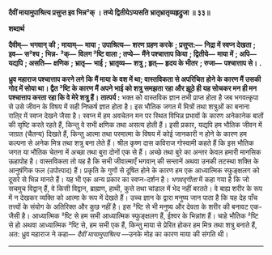 **दैवीं मायामुपाश्रित्य प्रसुप्त इव भिन्न²क् ।** **तप्ये द्वितीयेऽप्यसति भ्रातृभ्रातृव्यहृद्रुजा ॥ ३३॥** 

**शब्दार्थ** 

**दैवीम्—** **भगवान् की** **; मायाम्—** **माया** **; उपाश्रित्य—** **शरण ग्रहण करके** **; प्रसुप्त:—** **निद्रा में स्वप्न देखता** **; इव—** **स²श्य** **; भिन्न-** **²क्—** **विलग ²ष्टि वाला** **; तप्ये—** **मैंने पश्चात्ताप किया** **; द्वितीये—** **माया में** **; अपि—** **यद्यपि** **; असति—** **क्षणिक** **; भ्रातृ—** **भाई** **;** **भ्रातृव्य—** **शत्रु** **; हृत्—** **हृदय के भीतर** **; रुजा—** **पश्चात्ताप से।** **.** 

**ध्रुव महाराज पश्चात्ताप करने लगे कि मैं माया के वश में था; वास्तविकता से अपरिचित** **होने के कारण मैं उसकी गोद में सोया था। द्वैत ²ष्टि के कारण मैं अपने भाई को शत्रु समझता** **रहा और झूठे ही यह सोचकर मन ही मन पश्चात्ताप करता रहा कि वे मेरे शत्रु हैं।** **तात्पर्य :** भक्त को वास्तविक ज्ञान तभी प्राप्त होता है जब भगवत्कृपा से उसे जीवन के विषय में सही निष्कर्ष ज्ञात होता है। इस भौतिक जगत में मित्रों तथा शत्रुओं का बनाना राति्र में स्वप्न देखने जैसा है। स्वप्न में हम अवचेतन मन पर स्थित विभिन्न प्रभावों के कारण अनेकानेक बातों की सृष्टि करते रहते हैं, किन्तु वे सभी क्षणिक तथा असत्य होती हैं। इसी प्रकार, यद्यपि हम भौतिक जीवन में जाग्रत (चैतन्य) दिखते हैं, किन्तु आत्मा तथा परमात्मा के विषय में कोई जानकारी न होने के कारण हम कल्पना से अनेक मित्र तथा शत्रु बना लेते हैं। श्रील कृष्ण दास कविराज गोस्वामी कहते हैं कि इस भौतिक जगत या भौतिक चेतना में अच्छा तथा बुरा दोनों एक से हैं। अच्छे तथा बुरे का अन्तर केवल हमारी मानसिक ऊहापोह है। वास्तविकता तो यह है कि सभी जीवात्माएँ भगवान् की सन्तानें अथवा उनकी तटस्था शक्ति के आनुषंगिक फल (उपोत्पाद) हैं। प्रकृति के गुणों से दूषित होने के कारण हम एक आध्यात्मिक स्फुङ्क्षलग को दूसरे से भिन्न मानते हैं। यह भी एक अन्य प्रकार का स्वप्न-दर्शन है। *भगवद्गीता* में कहा गया है कि जो सचमुच विद्वान् हैं, वे किसी विद्वान, ब्राह्मण, हाथी, कुत्ते तथा चांडाल में भेद नहीं बरतते। वे बाह्य शरीर के रूप में न देखकर व्यक्ति को आत्मा के रूप में देखते हैं। उच्च ज्ञान के द्वारा मनुष्य जान पाता है कि यह देह पाँच तत्त्वों के संयोग के अतिरिक्त और कुछ नहीं है। इस ²ष्टि से भी मनुष्य और देवता के शरीर की बनावट एक-जैसी है। आध्यात्मिक ²ष्टि से हम सभी आध्यात्मिक स्फुङ्क्षलग हैं, ईश्वर के भिन्नांश हैं। चाहे भौतिक ²ष्टि से हो अथवा आध्यात्मिक ²ष्टि से, हम सभी एक हैं, किन्तु माया से प्रेरित होकर हम मित्र तथा शत्रु बनाते हैं, अत: ध्रुव महाराज ने कहा— *दैवीं मायामुपाश्रित्य* —उनके मोह का कारण माया की संगति थी। 

**** 